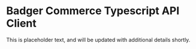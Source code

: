# Badger Commerce Typescript API Client

This is placeholder text, and will be updated with additional details shortly.
